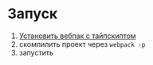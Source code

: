 # Запуск
1. [Установить вебпак с тайпскиптом](https://webpack.js.org/guides/typescript/)
2. скомпилить проект через `webpack -p`
3. запустить